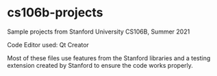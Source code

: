 # cs106b-projects
Sample projects from Stanford University CS106B, Summer 2021

Code Editor used: Qt Creator

Most of these files use features from the Stanford libraries and a testing extension created by Stanford to ensure the code works properly. 
